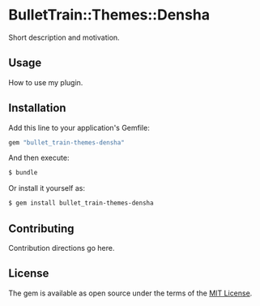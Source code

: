 # BulletTrain::Themes::Densha
Short description and motivation.

## Usage
How to use my plugin.

## Installation
Add this line to your application's Gemfile:

```ruby
gem "bullet_train-themes-densha"
```

And then execute:
```bash
$ bundle
```

Or install it yourself as:
```bash
$ gem install bullet_train-themes-densha
```

## Contributing
Contribution directions go here.

## License
The gem is available as open source under the terms of the [MIT License](https://opensource.org/licenses/MIT).
